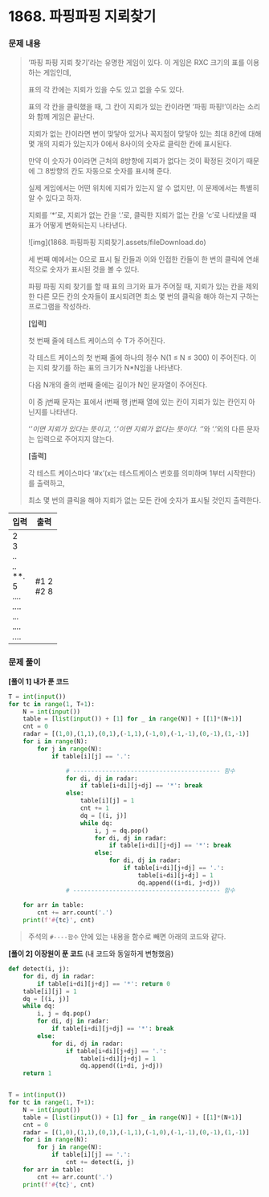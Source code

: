 # 1868. 파핑파핑 지뢰찾기

### 문제 내용

> ‘파핑 파핑 지뢰 찾기’라는 유명한 게임이 있다. 이 게임은 RXC 크기의 표를 이용하는 게임인데,
>
> 표의 각 칸에는 지뢰가 있을 수도 있고 없을 수도 있다.
>
> 표의 각 칸을 클릭했을 때, 그 칸이 지뢰가 있는 칸이라면 ‘파핑 파핑!’이라는 소리와 함께 게임은 끝난다.
>
> 지뢰가 없는 칸이라면 변이 맞닿아 있거나 꼭지점이 맞닿아 있는 최대 8칸에 대해 몇 개의 지뢰가 있는지가 0에서 8사이의 숫자로 클릭한 칸에 표시된다.
>
> 만약 이 숫자가 0이라면 근처의 8방향에 지뢰가 없다는 것이 확정된 것이기 때문에 그 8방향의 칸도 자동으로 숫자를 표시해 준다.
>
> 실제 게임에서는 어떤 위치에 지뢰가 있는지 알 수 없지만, 이 문제에서는 특별히 알 수 있다고 하자.
>
> 지뢰를 ‘*’로, 지뢰가 없는 칸을 ‘.’로, 클릭한 지뢰가 없는 칸을 ‘c’로 나타냈을 때 표가 어떻게 변화되는지 나타낸다.
>  
>
> ![img](1868. 파핑파핑 지뢰찾기.assets/fileDownload.do)
>
> 
> 세 번째 예에서는 0으로 표시 될 칸들과 이와 인접한 칸들이 한 번의 클릭에 연쇄적으로 숫자가 표시된 것을 볼 수 있다.
>
> 파핑 파핑 지뢰 찾기를 할 때 표의 크기와 표가 주어질 때, 지뢰가 있는 칸을 제외한 다른 모든 칸의 숫자들이 표시되려면 최소 몇 번의 클릭을 해야 하는지 구하는 프로그램을 작성하라.
>
> 
> **[입력]**
>
> 첫 번째 줄에 테스트 케이스의 수 T가 주어진다.
>
> 각 테스트 케이스의 첫 번째 줄에 하나의 정수 N(1 ≤ N ≤ 300) 이 주어진다. 이는 지뢰 찾기를 하는 표의 크기가 N*N임을 나타낸다.
>
> 다음 N개의 줄의 i번째 줄에는 길이가 N인 문자열이 주어진다.
>
> 이 중 j번째 문자는 표에서 i번째 행 j번째 열에 있는 칸이 지뢰가 있는 칸인지 아닌지를 나타낸다.
>
> ‘*’이면 지뢰가 있다는 뜻이고, ‘.’이면 지뢰가 없다는 뜻이다. ‘*’와 ‘.’외의 다른 문자는 입력으로 주어지지 않는다.
>
> 
> **[출력]**
>
> 각 테스트 케이스마다 ‘#x’(x는 테스트케이스 번호를 의미하며 1부터 시작한다)를 출력하고,
>
> 최소 몇 번의 클릭을 해야 지뢰가 없는 모든 칸에 숫자가 표시될 것인지 출력한다.

| 입력                                                         | 출력            |
| ------------------------------------------------------------ | --------------- |
| 2<br/>3<br/>..*<br/>..*<br/>**.<br/>5<br/>..*..<br/>..*..<br/>.*..*<br/>.*...<br/>.*... | \#1 2<br/>\#2 8 |



### 문제 풀이

__[풀이 1] 내가 푼 코드__

```python
T = int(input())
for tc in range(1, T+1):
    N = int(input())
    table = [list(input()) + [1] for _ in range(N)] + [[1]*(N+1)]
    cnt = 0
    radar = [(1,0),(1,1),(0,1),(-1,1),(-1,0),(-1,-1),(0,-1),(1,-1)]
    for i in range(N):
        for j in range(N):
            if table[i][j] == '.':

                # ----------------------------------------- 함수
                for di, dj in radar:
                    if table[i+di][j+dj] == '*': break
                else:
                    table[i][j] = 1
                    cnt += 1
                    dq = [(i, j)]
                    while dq:
                        i, j = dq.pop()
                        for di, dj in radar:
                            if table[i+di][j+dj] == '*': break
                        else:
                            for di, dj in radar:
                                if table[i+di][j+dj] == '.':
                                    table[i+di][j+dj] = 1
                                    dq.append((i+di, j+dj))
                # ----------------------------------------- 함수
                
    for arr in table:
        cnt += arr.count('.')
    print(f'#{tc}', cnt)
```

> 주석의 `#----함수` 안에 있는 내용을 함수로 빼면 아래의 코드와 같다.



__[풀이 2] 이장원이 푼 코드__ (내 코드와 동일하게 변형했음)

```python
def detect(i, j):
    for di, dj in radar:
        if table[i+di][j+dj] == '*': return 0
    table[i][j] = 1
    dq = [(i, j)]
    while dq:
        i, j = dq.pop()
        for di, dj in radar:
            if table[i+di][j+dj] == '*': break
        else:
            for di, dj in radar:
                if table[i+di][j+dj] == '.':
                    table[i+di][j+dj] = 1
                    dq.append((i+di, j+dj))
    return 1


T = int(input())
for tc in range(1, T+1):
    N = int(input())
    table = [list(input()) + [1] for _ in range(N)] + [[1]*(N+1)]
    cnt = 0
    radar = [(1,0),(1,1),(0,1),(-1,1),(-1,0),(-1,-1),(0,-1),(1,-1)]
    for i in range(N):
        for j in range(N):
            if table[i][j] == '.':
                cnt += detect(i, j)
    for arr in table:
        cnt += arr.count('.')
    print(f'#{tc}', cnt)
```

